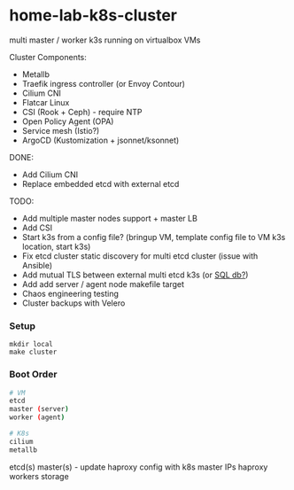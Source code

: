 # home-lab-k8s-cluster

multi master / worker k3s running on virtualbox VMs

Cluster Components:

- Metallb
- Traefik ingress controller (or Envoy Contour)
- Cilium CNI
- Flatcar Linux
- CSI (Rook + Ceph) - require NTP
- Open Policy Agent (OPA)
- Service mesh (Istio?)
- ArgoCD (Kustomization + jsonnet/ksonnet)

DONE:
- Add Cilium CNI
- Replace embedded etcd with external etcd


TODO:

- Add multiple master nodes support + master LB
- Add CSI
- Start k3s from a config file? (bringup VM, template config file to VM k3s location, start k3s)
- Fix etcd cluster static discovery for multi etcd cluster (issue with Ansible)
- Add mutual TLS between external multi etcd k3s (or [SQL db?](https://learnk8s.io/etcd-kubernetes#:~:text=of%20watch%20queries.-,Replacing%20etcd,-etcd%20works%20terrifically)) 
- Add add server / agent node makefile target
- Chaos engineering testing
- Cluster backups with Velero


### Setup
```
mkdir local
make cluster
```


### Boot Order
```bash
# VM
etcd
master (server)
worker (agent)

# K8s
cilium
metallb

```



etcd(s)
master(s) - update haproxy config with k8s master IPs
haproxy
workers
storage
